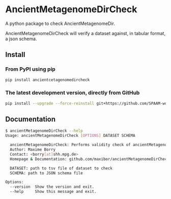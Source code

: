 # AncientMetagenomeDirCheck

A python package to check AncientMetagenomeDir.

AncientMetagenomeDirCheck will verify a dataset against, in tabular format, a json schema.

## Install

### From PyPI using pip

```bash
pip install ancientcetagenomedircheck
```

### The latest development version, directly from GitHub

```bash
pip install --upgrade --force-reinstall git+https://github.com/SPAAM-workshop/AncientMetagenomeDirCheck.git
```

## Documentation

```bash
$ ancientMetagenomeDirCheck --help
Usage: ancientMetagenomeDirCheck [OPTIONS] DATASET SCHEMA

  ancientMetagenomeDirCheck: Performs validity check of ancientMetagenomeDir datasets
  Author: Maxime Borry
  Contact: <borry[at]shh.mpg.de>
  Homepage & Documentation: github.com/maxibor/ancientMetagenomeDirCheck

  DATASET: path to tsv file of dataset to check
  SCHEMA: path to JSON schema file

Options:
  --version  Show the version and exit.
  --help     Show this message and exit.
```
